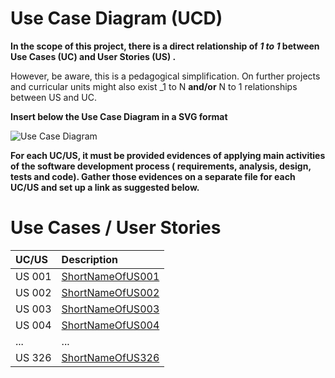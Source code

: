 # Use Case Diagram (UCD)

**In the scope of this project, there is a direct relationship of _1 to 1_ between Use Cases (UC) and User Stories (US)
.**

However, be aware, this is a pedagogical simplification. On further projects and curricular units might also exist _1 to
N **and/or** N to 1 relationships between US and UC.

**Insert below the Use Case Diagram in a SVG format**

![Use Case Diagram](UCD.svg)

**For each UC/US, it must be provided evidences of applying main activities of the software development process (
requirements, analysis, design, tests and code). Gather those evidences on a separate file for each UC/US and set up a
link as suggested below.**

# Use Cases / User Stories

| UC/US  | Description                                                               |                   
|:----|:------------------------------------------------------------------------|
| US 001 | [ShortNameOfUS001](US001.md)   |
| US 002 | [ShortNameOfUS002](US002.md)  |
| US 003 | [ShortNameOfUS003](US003.md)|
| US 004 | [ShortNameOfUS004](US004.md)|
| ... | ...|
| US 326 | [ShortNameOfUS326](US326.md)|
